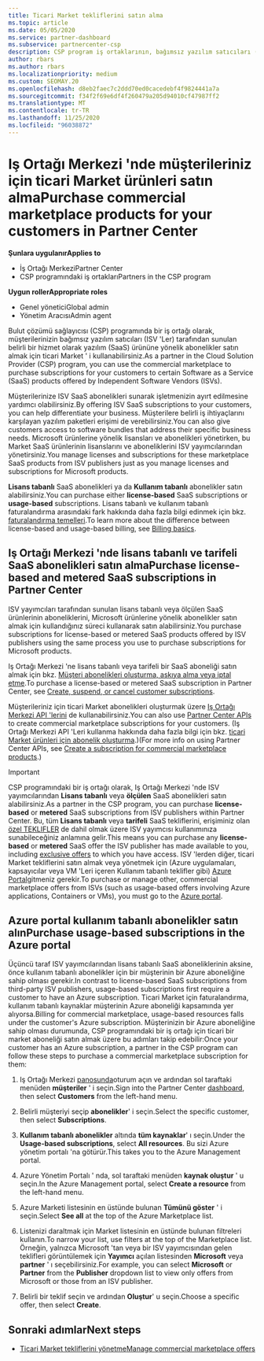 ```yaml
---
title: Ticari Market tekliflerini satın alma
ms.topic: article
ms.date: 05/05/2020
ms.service: partner-dashboard
ms.subservice: partnercenter-csp
description: CSP program iş ortaklarının, bağımsız yazılım satıcıları (ISV) tarafından sunulan SaaS tekliflerinin müşteri satın alımları oluşturmak için Iş Ortağı Merkezi marketi ' ni nasıl kullanabileceğinizi öğrenin.
author: rbars
ms.author: rbars
ms.localizationpriority: medium
ms.custom: SEOMAY.20
ms.openlocfilehash: d8eb2faec7c2ddd70ed0cacedebf4f9824441a7a
ms.sourcegitcommit: f34f2f69e6df4f260479a205d94010cf47987ff2
ms.translationtype: MT
ms.contentlocale: tr-TR
ms.lasthandoff: 11/25/2020
ms.locfileid: "96038872"
---
```

# <a name="purchase-commercial-marketplace-products-for-your-customers-in-partner-center"></a><span data-ttu-id="f826a-103">Iş Ortağı Merkezi 'nde müşterileriniz için ticari Market ürünleri satın alma</span><span class="sxs-lookup"><span data-stu-id="f826a-103">Purchase commercial marketplace products for your customers in Partner Center</span></span>

<span data-ttu-id="f826a-104">**Şunlara uygulanır**</span><span class="sxs-lookup"><span data-stu-id="f826a-104">**Applies to**</span></span>

- <span data-ttu-id="f826a-105">İş Ortağı Merkezi</span><span class="sxs-lookup"><span data-stu-id="f826a-105">Partner Center</span></span>
- <span data-ttu-id="f826a-106">CSP programındaki iş ortakları</span><span class="sxs-lookup"><span data-stu-id="f826a-106">Partners in the CSP program</span></span>

<span data-ttu-id="f826a-107">**Uygun roller**</span><span class="sxs-lookup"><span data-stu-id="f826a-107">**Appropriate roles**</span></span>

- <span data-ttu-id="f826a-108">Genel yönetici</span><span class="sxs-lookup"><span data-stu-id="f826a-108">Global admin</span></span>
- <span data-ttu-id="f826a-109">Yönetim Aracısı</span><span class="sxs-lookup"><span data-stu-id="f826a-109">Admin agent</span></span>

<span data-ttu-id="f826a-110">Bulut çözümü sağlayıcısı (CSP) programında bir iş ortağı olarak, müşterilerinizin bağımsız yazılım satıcıları (ISV 'Ler) tarafından sunulan belirli bir hizmet olarak yazılım (SaaS) ürününe yönelik abonelikler satın almak için ticari Market ' i kullanabilirsiniz.</span><span class="sxs-lookup"><span data-stu-id="f826a-110">As a partner in the Cloud Solution Provider (CSP) program, you can use the commercial marketplace to purchase subscriptions for your customers to certain Software as a Service (SaaS) products offered by Independent Software Vendors (ISVs).</span></span>

<span data-ttu-id="f826a-111">Müşterilerinize ISV SaaS abonelikleri sunarak işletmenizin ayırt edilmesine yardımcı olabilirsiniz.</span><span class="sxs-lookup"><span data-stu-id="f826a-111">By offering ISV SaaS subscriptions to your customers, you can help differentiate your business.</span></span> <span data-ttu-id="f826a-112">Müşterilere belirli iş ihtiyaçlarını karşılayan yazılım paketleri erişimi de verebilirsiniz.</span><span class="sxs-lookup"><span data-stu-id="f826a-112">You can also give customers access to software bundles that address their specific business needs.</span></span> <span data-ttu-id="f826a-113">Microsoft ürünlerine yönelik lisansları ve abonelikleri yönetirken, bu Market SaaS ürünlerinin lisanslarını ve aboneliklerini ISV yayımcılarından yönetirsiniz.</span><span class="sxs-lookup"><span data-stu-id="f826a-113">You manage licenses and subscriptions for these marketplace SaaS products from ISV publishers just as you manage licenses and subscriptions for Microsoft products.</span></span>

<span data-ttu-id="f826a-114">**Lisans tabanlı** SaaS abonelikleri ya da **Kullanım tabanlı** abonelikler satın alabilirsiniz.</span><span class="sxs-lookup"><span data-stu-id="f826a-114">You can purchase either **license-based** SaaS subscriptions or **usage-based** subscriptions.</span></span> <span data-ttu-id="f826a-115">Lisans tabanlı ve kullanım tabanlı faturalandırma arasındaki fark hakkında daha fazla bilgi edinmek için bkz. [faturalandırma temelleri](billing-basics.md).</span><span class="sxs-lookup"><span data-stu-id="f826a-115">To learn more about the difference between license-based and usage-based billing, see [Billing basics](billing-basics.md).</span></span>

## <a name="purchase-license-based-and-metered-saas-subscriptions-in-partner-center"></a><span data-ttu-id="f826a-116">Iş Ortağı Merkezi 'nde lisans tabanlı ve tarifeli SaaS abonelikleri satın alma</span><span class="sxs-lookup"><span data-stu-id="f826a-116">Purchase license-based and metered SaaS subscriptions in Partner Center</span></span>

<span data-ttu-id="f826a-117">ISV yayımcıları tarafından sunulan lisans tabanlı veya ölçülen SaaS ürünlerinin aboneliklerini, Microsoft ürünlerine yönelik abonelikler satın almak için kullandığınız süreci kullanarak satın alabilirsiniz.</span><span class="sxs-lookup"><span data-stu-id="f826a-117">You purchase subscriptions for license-based or metered SaaS products offered by ISV publishers using the same process you use to purchase subscriptions for Microsoft products.</span></span>

<span data-ttu-id="f826a-118">Iş Ortağı Merkezi 'ne lisans tabanlı veya tarifeli bir SaaS aboneliği satın almak için bkz. [Müşteri abonelikleri oluşturma, askıya alma veya iptal etme](create-a-new-subscription.md#create-a-new-subscription).</span><span class="sxs-lookup"><span data-stu-id="f826a-118">To purchase a license-based or metered SaaS subscription in Partner Center, see [Create, suspend, or cancel customer subscriptions](create-a-new-subscription.md#create-a-new-subscription).</span></span>

<span data-ttu-id="f826a-119">Müşterileriniz için ticari Market abonelikleri oluşturmak üzere [Iş Ortağı Merkezi API 'lerini](/partner-center/develop/) de kullanabilirsiniz.</span><span class="sxs-lookup"><span data-stu-id="f826a-119">You can also use [Partner Center APIs](/partner-center/develop/) to create commercial marketplace subscriptions for your customers.</span></span> <span data-ttu-id="f826a-120">(Iş Ortağı Merkezi API 'Leri kullanma hakkında daha fazla bilgi için bkz. [ticari Market ürünleri için abonelik oluşturma](/partner-center/develop/create-subscription-azure-marketplace-products).)</span><span class="sxs-lookup"><span data-stu-id="f826a-120">(For more info on using Partner Center APIs, see [Create a subscription for commercial marketplace products](/partner-center/develop/create-subscription-azure-marketplace-products).)</span></span>

>[!IMPORTANT]
> <span data-ttu-id="f826a-121">CSP programındaki bir iş ortağı olarak, Iş Ortağı Merkezi 'nde ISV yayımcılarından **Lisans tabanlı** veya **ölçülen** SaaS abonelikleri satın alabilirsiniz.</span><span class="sxs-lookup"><span data-stu-id="f826a-121">As a partner in the CSP program, you can purchase **license-based** or **metered** SaaS subscriptions from ISV publishers within Partner Center.</span></span> <span data-ttu-id="f826a-122">Bu, tüm **Lisans tabanlı** veya **tarifeli** SaaS tekliflerini, erişiminiz olan [özel TEKLIFLER](csp-commercial-marketplace-discover.md#learn-about-marketplace-exclusive-offers) de dahil olmak üzere ISV yayımcısı kullanımınıza sunabileceğiniz anlamına gelir.</span><span class="sxs-lookup"><span data-stu-id="f826a-122">This means you can purchase any **license-based** or **metered** SaaS offer the ISV publisher has made available to you, including [exclusive offers](csp-commercial-marketplace-discover.md#learn-about-marketplace-exclusive-offers) to which you have access.</span></span> <span data-ttu-id="f826a-123">ISV 'lerden diğer, ticari Market tekliflerini satın almak veya yönetmek için (Azure uygulamaları, kapsayıcılar veya VM 'Leri içeren Kullanım tabanlı teklifler gibi) [Azure Portal](https://portal.azure.com/)gitmeniz gerekir.</span><span class="sxs-lookup"><span data-stu-id="f826a-123">To purchase or manage other, commercial marketplace offers from ISVs (such as usage-based offers involving Azure applications, Containers or VMs), you must go to the [Azure portal](https://portal.azure.com/).</span></span>

## <a name="purchase-usage-based-subscriptions-in-the-azure-portal"></a><span data-ttu-id="f826a-124">Azure portal kullanım tabanlı abonelikler satın alın</span><span class="sxs-lookup"><span data-stu-id="f826a-124">Purchase usage-based subscriptions in the Azure portal</span></span>

<span data-ttu-id="f826a-125">Üçüncü taraf ISV yayımcılarından lisans tabanlı SaaS aboneliklerinin aksine, önce kullanım tabanlı abonelikler için bir müşterinin bir Azure aboneliğine sahip olması gerekir.</span><span class="sxs-lookup"><span data-stu-id="f826a-125">In contrast to license-based SaaS subscriptions from third-party ISV publishers, usage-based subscriptions first require a customer to have an Azure subscription.</span></span> <span data-ttu-id="f826a-126">Ticari Market için faturalandırma, kullanım tabanlı kaynaklar müşterinin Azure aboneliği kapsamında yer alıyorsa.</span><span class="sxs-lookup"><span data-stu-id="f826a-126">Billing for commercial marketplace, usage-based resources falls under the customer's Azure subscription.</span></span> <span data-ttu-id="f826a-127">Müşterinizin bir Azure aboneliğine sahip olması durumunda, CSP programındaki bir iş ortağı için ticari bir market aboneliği satın almak üzere bu adımları takip edebilir:</span><span class="sxs-lookup"><span data-stu-id="f826a-127">Once your customer has an Azure subscription, a partner in the CSP program can follow these steps to purchase a commercial marketplace subscription for them:</span></span>

1. <span data-ttu-id="f826a-128">Iş Ortağı Merkezi [panosunda](https://partner.microsoft.com/dashboard)oturum açın ve ardından sol taraftaki menüden **müşteriler** ' i seçin.</span><span class="sxs-lookup"><span data-stu-id="f826a-128">Sign into the Partner Center [dashboard](https://partner.microsoft.com/dashboard), then select **Customers** from the left-hand menu.</span></span>

2. <span data-ttu-id="f826a-129">Belirli müşteriyi seçip **abonelikler**' i seçin.</span><span class="sxs-lookup"><span data-stu-id="f826a-129">Select the specific customer, then select **Subscriptions**.</span></span>  

3. <span data-ttu-id="f826a-130">**Kullanım tabanlı abonelikler** altında **tüm kaynaklar**' ı seçin.</span><span class="sxs-lookup"><span data-stu-id="f826a-130">Under the **Usage-based subscriptions**, select **All resources**.</span></span> <span data-ttu-id="f826a-131">Bu sizi Azure yönetim portalı 'na götürür.</span><span class="sxs-lookup"><span data-stu-id="f826a-131">This takes you to the Azure Management portal.</span></span>

4. <span data-ttu-id="f826a-132">Azure Yönetim Portalı ' nda, sol taraftaki menüden **kaynak oluştur** ' u seçin.</span><span class="sxs-lookup"><span data-stu-id="f826a-132">In the Azure Management portal, select **Create a resource** from the left-hand menu.</span></span>

5. <span data-ttu-id="f826a-133">Azure Marketi listesinin en üstünde bulunan **Tümünü göster** ' i seçin.</span><span class="sxs-lookup"><span data-stu-id="f826a-133">Select **See all** at the top of the Azure Marketplace list.</span></span>

6. <span data-ttu-id="f826a-134">Listenizi daraltmak için Market listesinin en üstünde bulunan filtreleri kullanın.</span><span class="sxs-lookup"><span data-stu-id="f826a-134">To narrow your list, use filters at the top of the Marketplace list.</span></span> <span data-ttu-id="f826a-135">Örneğin, yalnızca Microsoft 'tan veya bir ISV yayımcısından gelen teklifleri görüntülemek için **Yayımcı** açılan listesinden **Microsoft** veya **partner** ' ı seçebilirsiniz.</span><span class="sxs-lookup"><span data-stu-id="f826a-135">For example, you can select **Microsoft** or **Partner** from the **Publisher** dropdown list to view only offers from Microsoft or those from an ISV publisher.</span></span>

7. <span data-ttu-id="f826a-136">Belirli bir teklif seçin ve ardından **Oluştur**' u seçin.</span><span class="sxs-lookup"><span data-stu-id="f826a-136">Choose a specific offer, then select **Create**.</span></span>

## <a name="next-steps"></a><span data-ttu-id="f826a-137">Sonraki adımlar</span><span class="sxs-lookup"><span data-stu-id="f826a-137">Next steps</span></span>

- [<span data-ttu-id="f826a-138">Ticari Market tekliflerini yönetme</span><span class="sxs-lookup"><span data-stu-id="f826a-138">Manage commercial marketplace offers</span></span>](csp-commercial-marketplace-purchase.md)